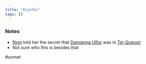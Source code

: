 ```yaml
---
title: "Alynthi"
tags: []
---
```


### Notes

- [Nym](content/NPCs/Nym.md) told her the secret that [Damianna Ulfur](content/NPCs/Damianna%20Ulfur.md) was in [Tel-Quessir](content/Places/Tel-Quessir.md)
- Not sure who this is besides that

#unmet 